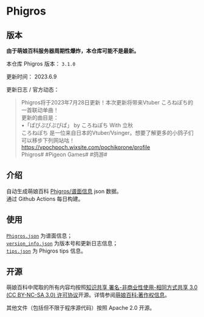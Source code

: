 # Phigros

## 版本

**由于萌娘百科服务器周期性爆炸，本仓库可能不是最新。**

本仓库 Phigros 版本： <!-- begin Phigros version --> `3.1.0` <!-- end Phigros version -->

更新时间： <!-- begin Phigros time --> 2023.6.9 <!-- end Phigros time -->

更新日志 / 官方动态：
<!-- begin Phigros log -->
> Phigros将于2023年7月28日更新！本次更新将带来Vtuber ころねぽち的一首联动单曲！  
> 更新的曲目是：  
> •「ぱぴぷぴぷぴぱ」 by ころねぽち With 立秋  
> ころねぽち  是一位来自日本的Vtuber/Vsinger。想要了解更多的小鸽子们可以移步下列网站咕！  
> https://vpochpoch.wixsite.com/pochikorone/profile  
> Phigros# #Pigeon Games# #鸽游#  
<!-- end Phigros log -->

## 介绍

自动生成萌娘百科 [Phigros/谱面信息](https://mzh.moegirl.org.cn/Phigros/谱面信息) json 数据。  
通过 Github Actions 每日构建。

## 使用

[`Phigros.json`](https://ssmzhn.github.io/Phigros/Phigros.json) 为谱面信息；  
[`version_info.json`](https://ssmzhn.github.io/Phigros/version_info.json) 为版本号和更新日志信息；  
[`tips.json`](https://ssmzhn.github.io/Phigros/tips.json) 为 Phigros tips 信息。

## 开源
萌娘百科中爬取的所有内容均按照[知识共享 署名-非商业性使用-相同方式共享 3.0 (CC BY-NC-SA 3.0) 许可协议](https://creativecommons.org/licenses/by-nc-sa/3.0/cn/)开源。详情参阅[萌娘百科:著作权信息](https://mzh.moegirl.org.cn/%E8%90%8C%E5%A8%98%E7%99%BE%E7%A7%91:%E8%91%97%E4%BD%9C%E6%9D%83%E4%BF%A1%E6%81%AF)。

其他文件（包括但不限于程序源代码）按照 Apache 2.0 开源。
